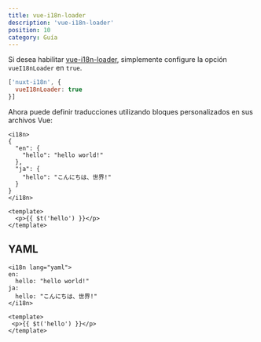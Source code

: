 ```yaml
---
title: vue-i18n-loader
description: 'vue-i18n-loader'
position: 10
category: Guía
---
```


Si desea habilitar [vue-i18n-loader](https://github.com/intlify/vue-i18n-loader), simplemente configure la opción `vueI18nLoader` en `true`.

```js {}[nuxt.config.js]
['nuxt-i18n', {
  vueI18nLoader: true
}]

```

Ahora puede definir traducciones utilizando bloques personalizados en sus archivos Vue:

```vue
<i18n>
{
  "en": {
    "hello": "hello world!"
  },
  "ja": {
    "hello": "こんにちは、世界!"
  }
}
</i18n>

<template>
  <p>{{ $t('hello') }}</p>
</template>
```

## YAML

```vue
<i18n lang="yaml">
en:
  hello: "hello world!"
ja:
  hello: "こんにちは、世界!"
</i18n>

<template>
 <p>{{ $t('hello') }}</p>
</template>
```
